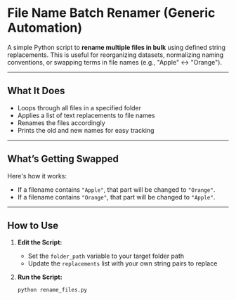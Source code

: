 # File Name Batch Renamer (Generic Automation)

A simple Python script to **rename multiple files in bulk** using defined string replacements. This is useful for reorganizing datasets, normalizing naming conventions, or swapping terms in file names (e.g., "Apple" ↔ "Orange").

---

## What It Does

- Loops through all files in a specified folder  
- Applies a list of text replacements to file names  
- Renames the files accordingly  
- Prints the old and new names for easy tracking  

---

## What’s Getting Swapped

Here's how it works:

- If a filename contains `"Apple"`, that part will be changed to `"Orange"`.  
- If a filename contains `"Orange"`, that part will be changed to `"Apple"`.

---

## How to Use

1. **Edit the Script:**

   - Set the `folder_path` variable to your target folder path  
   - Update the `replacements` list with your own string pairs to replace  

2. **Run the Script:**

   ```bash
   python rename_files.py
